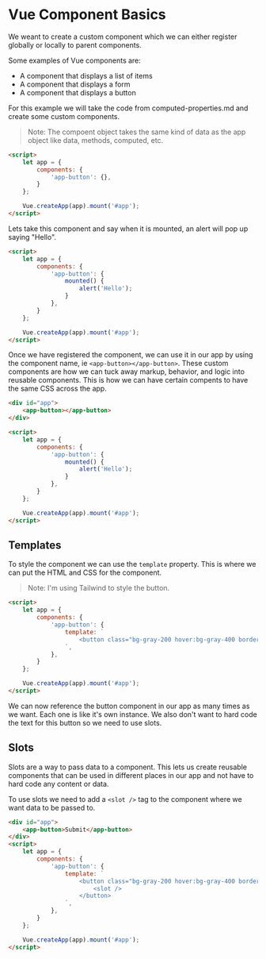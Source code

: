 # Vue Component Basics

We weant to create a custom component which we can either register globally or locally to parent components.

Some examples of Vue components are:

- A component that displays a list of items
- A component that displays a form
- A component that displays a button

For this example we will take the code from computed-properties.md and create some custom components.

> Note: The compoent object takes the same kind of data as the app object like data, methods, computed, etc.

```html
<script>
    let app = {
        components: {
            'app-button': {},
        }
    };

    Vue.createApp(app).mount('#app');
</script>
```

Lets take this component and say when it is mounted, an alert will pop up saying "Hello".

```html
<script>
    let app = {
        components: {
            'app-button': {
                mounted() {
                    alert('Hello');
                }
            },
        }
    };

    Vue.createApp(app).mount('#app');
</script>
```

Once we have registered the component, we can use it in our app by using the component name, ie `<app-button></app-button>`. These custom components are how we can tuck away markup, behavior, and logic into reusable components. This is how we can have certain compents to have the same CSS across the app.

```html
<div id="app">
    <app-button></app-button>
</div>

<script>
    let app = {
        components: {
            'app-button': {
                mounted() {
                    alert('Hello');
                }
            },
        }
    };

    Vue.createApp(app).mount('#app');
</script>
```

## Templates

To style the component we can use the `template` property. This is where we can put the HTML and CSS for the component. 

> Note: I'm using Tailwind to style the button.

```html
<script>
    let app = {
        components: {
            'app-button': {
                template: `
                    <button class="bg-gray-200 hover:bg-gray-400 border rounded p-5 py-2">Click Me</button>
                `,
            },
        }
    };

    Vue.createApp(app).mount('#app');
</script>
```

We can now reference the button component in our app as many times as we want. Each one is like it's own instance. We also don't want to hard code the text for this button so we need to use slots.

## Slots

Slots are a way to pass data to a component. This lets us create reusable components that can be used in different places in our app and not have to hard code any content or data.

To use slots we need to add a `<slot />` tag to the component where we want data to be passed to.

```html
<div id="app">
    <app-button>Submit</app-button>
</div>
<script>
    let app = {
        components: {
            'app-button': {
                template: `
                    <button class="bg-gray-200 hover:bg-gray-400 border rounded p-5 py-2">
                        <slot />
                    </button>
                `,
            },
        }
    };

    Vue.createApp(app).mount('#app');
</script>
```